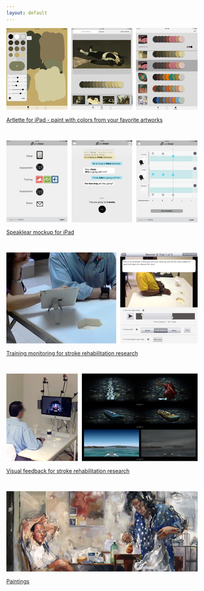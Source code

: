 ```yaml
---
layout: default
---
```


![alt text](/images/artlette/artlette.png "Artlette")

[Artlette for iPad - paint with colors from your favorite artworks](https://itunes.apple.com/us/app/artlette/id1049210573?mt=8)

<br>

![alt text](/images/speaklear/speaklear.jpg "Speaklear") 

[Speaklear mockup for iPad](/speech/)

<br>

![alt text](/images/trainingMonitoring/trainingMonitoring.png "Training monitoring") 

[Training monitoring for stroke rehabilitation research](/trainmonitor/)

<br>

![alt text](/images/feedback/feedback.png "Feedback") 

[Visual feedback for stroke rehabilitation research](/feedback/)

<br>

![alt text](/images/paintings/painting.png "Feedback")

[Paintings](/painting/)

